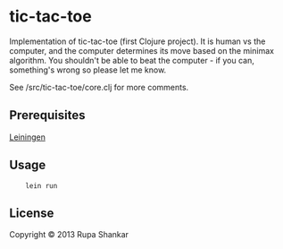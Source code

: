 # tic-tac-toe

Implementation of tic-tac-toe (first Clojure project). It is human
vs the computer, and the computer determines its move based on the
minimax algorithm. You shouldn't be able to beat the computer - 
if you can, something's wrong so please let me know.

See /src/tic-tac-toe/core.clj for more comments.

## Prerequisites

[Leiningen](http://leiningen.org/)

## Usage

        lein run

## License

Copyright © 2013 Rupa Shankar
